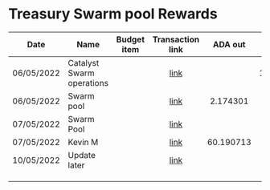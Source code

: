 # Treasury Swarm pool Rewards



<table><thead><tr><th>Date</th><th>Name</th><th data-type="select">Budget item</th><th align="center">Transaction link</th><th align="center">ADA out</th><th align="center">ADA in</th><th>ADA Balance</th><th>Gimbals Out</th><th>Gimbals In</th><th>Gimbals Balance</th></tr></thead><tbody><tr><td>06/05/2022</td><td>Catalyst Swarm operations</td><td></td><td align="center"><a href="https://raw.githubusercontent.com/treasuryguild/Catalyst-Swarm/main/Transactions/Fund7/Treasury-Swarm-pool-Rewards/Other/1651849848855-Catalyst-Swarm-operations.json">link</a></td><td align="center"></td><td align="center">11850.000000</td><td>11850.000000</td><td></td><td></td><td></td></tr><tr><td>06/05/2022</td><td>Swarm pool</td><td></td><td align="center"><a href="https://raw.githubusercontent.com/treasuryguild/Catalyst-Swarm/main/Transactions/Fund7/Treasury-Swarm-pool-Rewards/Other/1651850533113-Swarm-pool.json">link</a></td><td align="center">2.174301</td><td align="center"></td><td>11847.825699</td><td></td><td></td><td></td></tr><tr><td>07/05/2022</td><td>Swarm Pool</td><td></td><td align="center"><a href="https://raw.githubusercontent.com/treasuryguild/Catalyst-Swarm/main/Transactions/Fund7/Treasury-Swarm-pool-Rewards/Incoming/1651988011702-Swarm-Pool.json">link</a></td><td align="center"></td><td align="center">1.344798</td><td>11849.170497</td><td></td><td>50000</td><td>50000.00</td></tr><tr><td>07/05/2022</td><td>Kevin M</td><td></td><td align="center"><a href="https://raw.githubusercontent.com/treasuryguild/Catalyst-Swarm/main/Transactions/Fund7/Treasury-Swarm-pool-Rewards/Bounty/1651952306369-Kevin-M.json">link</a></td><td align="center">60.190713</td><td align="center"></td><td>11788.979784</td><td>250</td><td></td><td>49750.00</td></tr><tr><td>10/05/2022</td><td>Update later</td><td></td><td align="center"><a href="https://raw.githubusercontent.com/treasuryguild/Catalyst-Swarm/main/Transactions/Fund7/Treasury-Swarm-pool-Rewards/Incoming/1652193800314-Update-later.json">link</a></td><td align="center"></td><td align="center">2238.239476</td><td>14027.219260</td><td></td><td></td><td></td></tr><tr><td></td><td></td><td></td><td align="center"></td><td align="center"></td><td align="center"></td><td></td><td></td><td></td><td></td></tr><tr><td></td><td></td><td></td><td align="center"></td><td align="center"></td><td align="center"></td><td></td><td></td><td></td><td></td></tr><tr><td></td><td></td><td></td><td align="center"></td><td align="center"></td><td align="center"></td><td></td><td></td><td></td><td></td></tr></tbody></table>
